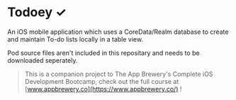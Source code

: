 # Todoey ✓

An iOS mobile application which uses a CoreData/Realm database to create and maintain To-do lists locally in a table view.

Pod source files aren't included in this repositary and needs to be downloaded seperately.

>This is a companion project to The App Brewery's Complete iOS Development Bootcamp, check out the full course at [www.appbrewery.co](https://www.appbrewery.co/)
!


